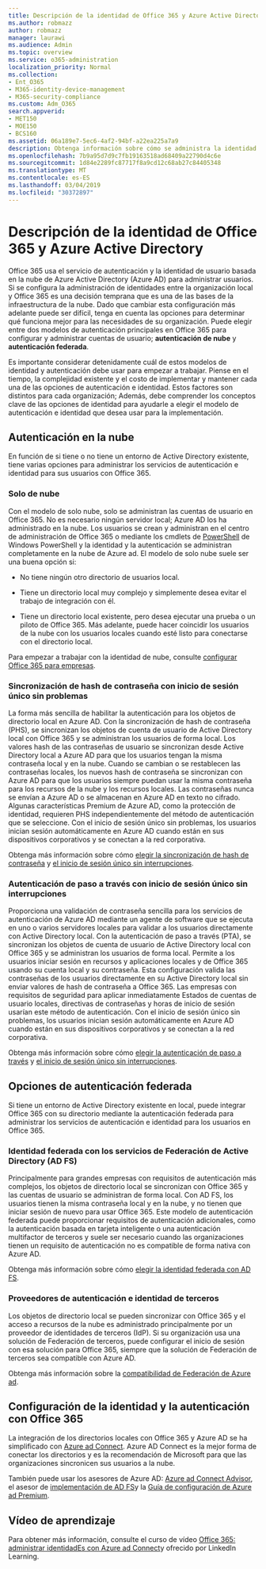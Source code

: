 ```yaml
---
title: Descripción de la identidad de Office 365 y Azure Active Directory
ms.author: robmazz
author: robmazz
manager: laurawi
ms.audience: Admin
ms.topic: overview
ms.service: o365-administration
localization_priority: Normal
ms.collection:
- Ent_O365
- M365-identity-device-management
- M365-security-compliance
ms.custom: Adm_O365
search.appverid:
- MET150
- MOE150
- BCS160
ms.assetid: 06a189e7-5ec6-4af2-94bf-a22ea225a7a9
description: Obtenga información sobre cómo se administra la identidad del usuario en Office 365.
ms.openlocfilehash: 7b9a95d7d9c7fb19163518ad68409a22790d4c6e
ms.sourcegitcommit: 1d84e2289fc87717f8a9cd12c68ab27c84405348
ms.translationtype: MT
ms.contentlocale: es-ES
ms.lasthandoff: 03/04/2019
ms.locfileid: "30372897"
---
```

# <a name="understanding-office-365-identity-and-azure-active-directory"></a>Descripción de la identidad de Office 365 y Azure Active Directory

Office 365 usa el servicio de autenticación y la identidad de usuario basada en la nube de Azure Active Directory (Azure AD) para administrar usuarios. Si se configura la administración de identidades entre la organización local y Office 365 es una decisión temprana que es una de las bases de la infraestructura de la nube. Dado que cambiar esta configuración más adelante puede ser difícil, tenga en cuenta las opciones para determinar qué funciona mejor para las necesidades de su organización. Puede elegir entre dos modelos de autenticación principales en Office 365 para configurar y administrar cuentas de usuario; **autenticación de nube** y **autenticación federada**.
  
Es importante considerar detenidamente cuál de estos modelos de identidad y autenticación debe usar para empezar a trabajar. Piense en el tiempo, la complejidad existente y el costo de implementar y mantener cada una de las opciones de autenticación e identidad. Estos factores son distintos para cada organización; Además, debe comprender los conceptos clave de las opciones de identidad para ayudarle a elegir el modelo de autenticación e identidad que desea usar para la implementación.
  
## <a name="cloud-authentication"></a>Autenticación en la nube

En función de si tiene o no tiene un entorno de Active Directory existente, tiene varias opciones para administrar los servicios de autenticación e identidad para sus usuarios con Office 365.
  
### <a name="cloud-only"></a>Solo de nube

Con el modelo de solo nube, solo se administran las cuentas de usuario en Office 365. No es necesario ningún servidor local; Azure AD los ha administrado en la nube. Los usuarios se crean y administran en el centro de administración de Office 365 o mediante los cmdlets de [PowerShell](https://docs.microsoft.com/office365/enterprise/powershell/manage-office-365-with-office-365-powershell) de Windows PowerShell y la identidad y la autenticación se administran completamente en la nube de Azure ad. El modelo de solo nube suele ser una buena opción si: 
  
- No tiene ningún otro directorio de usuarios local.
    
- Tiene un directorio local muy complejo y simplemente desea evitar el trabajo de integración con él.
    
- Tiene un directorio local existente, pero desea ejecutar una prueba o un piloto de Office 365. Más adelante, puede hacer coincidir los usuarios de la nube con los usuarios locales cuando esté listo para conectarse con el directorio local.
    
Para empezar a trabajar con la identidad de nube, consulte [configurar Office 365 para empresas](https://support.office.com/article/6a3a29a0-e616-4713-99d1-15eda62d04fa).
  
### <a name="password-hash-sync-with-seamless-single-sign-on"></a>Sincronización de hash de contraseña con inicio de sesión único sin problemas

La forma más sencilla de habilitar la autenticación para los objetos de directorio local en Azure AD. Con la sincronización de hash de contraseña (PHS), se sincronizan los objetos de cuenta de usuario de Active Directory local con Office 365 y se administran los usuarios de forma local. Los valores hash de las contraseñas de usuario se sincronizan desde Active Directory local a Azure AD para que los usuarios tengan la misma contraseña local y en la nube. Cuando se cambian o se restablecen las contraseñas locales, los nuevos hash de contraseña se sincronizan con Azure AD para que los usuarios siempre puedan usar la misma contraseña para los recursos de la nube y los recursos locales. Las contraseñas nunca se envían a Azure AD o se almacenan en Azure AD en texto no cifrado. Algunas características Premium de Azure AD, como la protección de identidad, requieren PHS independientemente del método de autenticación que se seleccione. Con el inicio de sesión único sin problemas, los usuarios inician sesión automáticamente en Azure AD cuando están en sus dispositivos corporativos y se conectan a la red corporativa.
  
Obtenga más información sobre cómo [elegir la sincronización de hash de contraseña](https://docs.microsoft.com/azure/security/azure-ad-choose-authn) y [el inicio de sesión único sin interrupciones](https://docs.microsoft.com/azure/active-directory/connect/active-directory-aadconnect-sso).
  
### <a name="pass-through-authentication-with-seamless-single-sign-on"></a>Autenticación de paso a través con inicio de sesión único sin interrupciones

Proporciona una validación de contraseña sencilla para los servicios de autenticación de Azure AD mediante un agente de software que se ejecuta en uno o varios servidores locales para validar a los usuarios directamente con Active Directory local. Con la autenticación de paso a través (PTA), se sincronizan los objetos de cuenta de usuario de Active Directory local con Office 365 y se administran los usuarios de forma local. Permite a los usuarios iniciar sesión en recursos y aplicaciones locales y de Office 365 usando su cuenta local y su contraseña. Esta configuración valida las contraseñas de los usuarios directamente en su Active Directory local sin enviar valores de hash de contraseña a Office 365. Las empresas con requisitos de seguridad para aplicar inmediatamente Estados de cuentas de usuario locales, directivas de contraseñas y horas de inicio de sesión usarían este método de autenticación. Con el inicio de sesión único sin problemas, los usuarios inician sesión automáticamente en Azure AD cuando están en sus dispositivos corporativos y se conectan a la red corporativa.
  
Obtenga más información sobre cómo [elegir la autenticación de paso a través](https://docs.microsoft.com/azure/security/azure-ad-choose-authn) y [el inicio de sesión único sin interrupciones](https://docs.microsoft.com/azure/active-directory/connect/active-directory-aadconnect-sso).
  
## <a name="federated-authentication-options"></a>Opciones de autenticación federada

Si tiene un entorno de Active Directory existente en local, puede integrar Office 365 con su directorio mediante la autenticación federada para administrar los servicios de autenticación e identidad para los usuarios en Office 365.
  
### <a name="federated-identity-with-active-directory-federation-services-ad-fs"></a>Identidad federada con los servicios de Federación de Active Directory (AD FS)

Principalmente para grandes empresas con requisitos de autenticación más complejos, los objetos de directorio local se sincronizan con Office 365 y las cuentas de usuario se administran de forma local. Con AD FS, los usuarios tienen la misma contraseña local y en la nube, y no tienen que iniciar sesión de nuevo para usar Office 365. Este modelo de autenticación federada puede proporcionar requisitos de autenticación adicionales, como la autenticación basada en tarjeta inteligente o una autenticación multifactor de terceros y suele ser necesario cuando las organizaciones tienen un requisito de autenticación no es compatible de forma nativa con Azure AD.
  
Obtenga más información sobre cómo [elegir la identidad federada con AD FS](https://docs.microsoft.com/azure/security/azure-ad-choose-authn).
  
### <a name="third-party-authentication-and-identity-providers"></a>Proveedores de autenticación e identidad de terceros

Los objetos de directorio local se pueden sincronizar con Office 365 y el acceso a recursos de la nube es administrado principalmente por un proveedor de identidades de terceros (IdP). Si su organización usa una solución de Federación de terceros, puede configurar el inicio de sesión con esa solución para Office 365, siempre que la solución de Federación de terceros sea compatible con Azure AD.
  
Obtenga más información sobre la [compatibilidad de Federación de Azure ad](https://docs.microsoft.com/azure/active-directory/connect/active-directory-aadconnect-federation-compatibility).
  
## <a name="configuring-identity-and-authentication-with-office-365"></a>Configuración de la identidad y la autenticación con Office 365

La integración de los directorios locales con Office 365 y Azure AD se ha simplificado con [Azure ad Connect](https://docs.microsoft.com/azure/active-directory/connect/active-directory-aadconnect). Azure AD Connect es la mejor forma de conectar los directorios y es la recomendación de Microsoft para que las organizaciones sincronicen sus usuarios a la nube.
  
También puede usar los asesores de Azure AD: [Azure ad Connect Advisor](https://aka.ms/aadconnectpwsync), el asesor de [implementación de AD FS](https://aka.ms/adfsguidance)y la [Guía de configuración de Azure ad Premium](https://aka.ms/aadpguidance).
  
## <a name="video-training"></a>Vídeo de aprendizaje

Para obtener más información, consulte el curso de vídeo [Office 365: administrar identidadEs con Azure ad Connect](https://support.office.com/article/90991a1d-c0ab-479a-b413-35c9706f6fed.aspx)y ofrecido por LinkedIn Learning.
